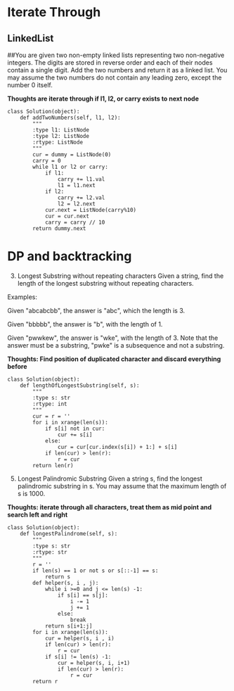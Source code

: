 
# Iterate Through
## LinkedList

##You are given two non-empty linked lists representing two non-negative integers. The digits are stored in reverse order and each of their nodes contain a single digit. Add the two numbers and return it as a linked list.
You may assume the two numbers do not contain any leading zero, except the number 0 itself.

**Thoughts are iterate through if l1, l2, or carry exists to next node** 


```
class Solution(object):
    def addTwoNumbers(self, l1, l2):
        """
        :type l1: ListNode
        :type l2: ListNode
        :rtype: ListNode
        """
        cur = dummy = ListNode(0)
        carry = 0
        while l1 or l2 or carry:
            if l1:
                carry += l1.val
                l1 = l1.next
            if l2:
                carry += l2.val
                l2 = l2.next
            cur.next = ListNode(carry%10)
            cur = cur.next
            carry = carry // 10
        return dummy.next
```     

# DP and backtracking

3. Longest Substring without repeating characters
Given a string, find the length of the longest substring without repeating characters.

Examples:

Given "abcabcbb", the answer is "abc", which the length is 3.

Given "bbbbb", the answer is "b", with the length of 1.

Given "pwwkew", the answer is "wke", with the length of 3. Note that the answer must be a substring, "pwke" is a subsequence and not a substring.

**Thoughts: Find position of duplicated character and discard everything before**

```
class Solution(object):
    def lengthOfLongestSubstring(self, s):
        """
        :type s: str
        :rtype: int
        """
        cur = r = ''
        for i in xrange(len(s)):
            if s[i] not in cur:
                cur += s[i]
            else:
                cur = cur[cur.index(s[i]) + 1:] + s[i]
            if len(cur) > len(r):
                r = cur  
        return len(r)
```
5. Longest Palindromic Substring
Given a string s, find the longest palindromic substring in s. You may assume that the maximum length of s is 1000.

**Thoughts: iterate through all characters, treat them as mid point and search left and right**

```
class Solution(object):
    def longestPalindrome(self, s):
        """
        :type s: str
        :rtype: str
        """
        r = ''
        if len(s) == 1 or not s or s[::-1] == s:
            return s
        def helper(s, i , j):
            while i >=0 and j <= len(s) -1:
                if s[i] == s[j]:
                    i -= 1
                    j += 1
                else:
                    break
            return s[i+1:j]
        for i in xrange(len(s)):
            cur = helper(s, i , i)
            if len(cur) > len(r):
                r = cur
            if s[i] != len(s) -1:
                cur = helper(s, i, i+1)
                if len(cur) > len(r):
                    r = cur                 
        return r
```
